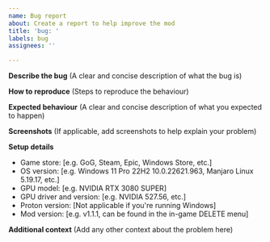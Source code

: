 ```yaml
---
name: Bug report
about: Create a report to help improve the mod
title: 'bug: '
labels: bug
assignees: ''

---
```


**Describe the bug**
(A clear and concise description of what the bug is)

**How to reproduce**
(Steps to reproduce the behaviour)

**Expected behaviour**
(A clear and concise description of what you expected to happen)

**Screenshots**
(If applicable, add screenshots to help explain your problem)

**Setup details**
 - Game store: [e.g. GoG, Steam, Epic, Windows Store, etc.]
 - OS version: [e.g. Windows 11 Pro 22H2 10.0.22621.963, Manjaro Linux 5.19.17, etc.]
 - GPU model: [e.g. NVIDIA RTX 3080 SUPER]
 - GPU driver and version: [e.g. NVIDIA 527.56, etc.]
 - Proton version: [Not applicable if you're running Windows]
 - Mod version: [e.g. v1.1.1, can be found in the in-game DELETE menu]

**Additional context**
(Add any other context about the problem here)
